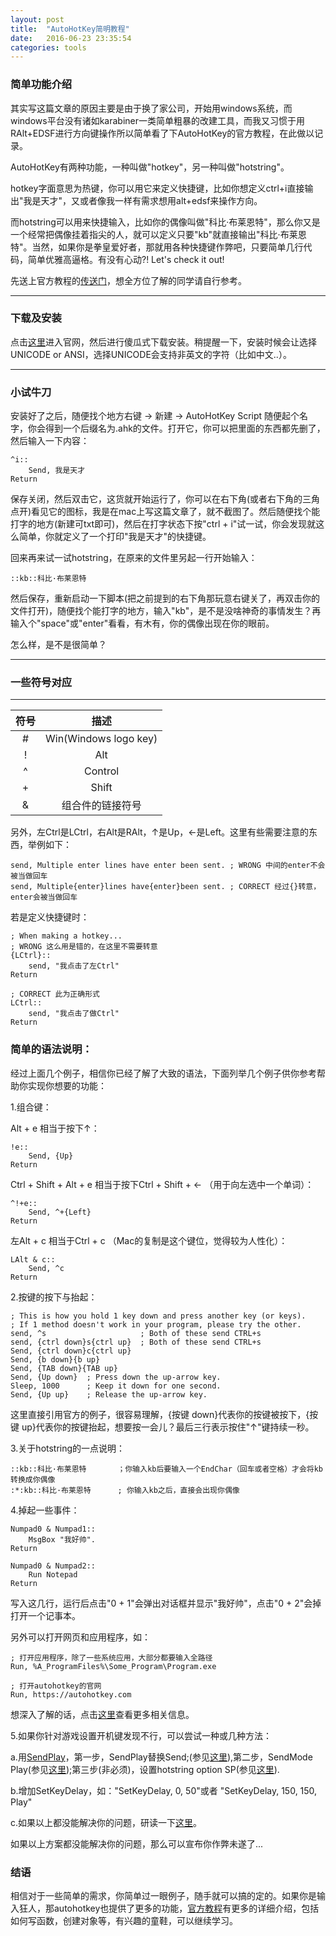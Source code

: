 ```yaml
---
layout: post
title:  "AutoHotKey简明教程"
date:   2016-06-23 23:35:54
categories: tools
---
```


### 简单功能介绍

其实写这篇文章的原因主要是由于换了家公司，开始用windows系统，而windows平台没有诸如karabiner一类简单粗暴的改建工具，而我又习惯于用RAlt+EDSF进行方向键操作所以简单看了下AutoHotKey的官方教程，在此做以记录。

AutoHotKey有两种功能，一种叫做"hotkey"，另一种叫做"hotstring"。

hotkey字面意思为热键，你可以用它来定义快捷键，比如你想定义ctrl+i直接输出"我是天才"，又或者像我一样有需求想用alt+edsf来操作方向。

而hotstring可以用来快捷输入，比如你的偶像叫做"科比·布莱恩特"，那么你又是一个经常把偶像挂着指尖的人，就可以定义只要"kb"就直接输出"科比·布莱恩特"。当然，如果你是拳皇爱好者，那就用各种快捷键作弊吧，只要简单几行代码，简单优雅高逼格。有没有心动?! Let's check it out!

先送上官方教程的[传送门](https://autohotkey.com/docs/Tutorial.htm)，想全方位了解的同学请自行参考。

---
### 下载及安装

点击[这里](https://autohotkey.com)进入官网，然后进行傻瓜式下载安装。稍提醒一下，安装时候会让选择UNICODE or ANSI，选择UNICODE会支持非英文的字符（比如中文..）。

---

### 小试牛刀

安装好了之后，随便找个地方右键 -> 新建 -> AutoHotKey Script 随便起个名字，你会得到一个后缀名为.ahk的文件。打开它，你可以把里面的东西都先删了，然后输入一下内容：

	^i::
		Send, 我是天才
	Return

保存关闭，然后双击它，这货就开始运行了，你可以在右下角(或者右下角的三角点开)看见它的图标，我是在mac上写这篇文章了，就不截图了。然后随便找个能打字的地方(新建可txt即可)，然后在打字状态下按"ctrl + i"试一试，你会发现就这么简单，你就定义了一个打印"我是天才"的快捷键。

回来再来试一试hotstring，在原来的文件里另起一行开始输入：

	::kb::科比·布莱恩特
	
然后保存，重新启动一下脚本(把之前提到的右下角那玩意右键关了，再双击你的文件打开)，随便找个能打字的地方，输入"kb"，是不是没啥神奇的事情发生？再输入个"space"或"enter"看看，有木有，你的偶像出现在你的眼前。

怎么样，是不是很简单？

---

### 一些符号对应

---

|符号|描述|
|:-:|:-:|
|#|Win(Windows logo key)|
|!|Alt|
|^|Control|
|+|Shift|
|&|组合件的链接符号|

另外，左Ctrl是LCtrl，右Alt是RAlt，↑是Up，←是Left。这里有些需要注意的东西，举例如下：

	send, Multiple enter lines have enter been sent. ; WRONG 中间的enter不会被当做回车
	send, Multiple{enter}lines have{enter}been sent. ; CORRECT 经过{}转意，enter会被当做回车
	
若是定义快捷键时：
	
	; When making a hotkey... 
	; WRONG 这么用是错的，在这里不需要转意
	{LCtrl}::
		send, "我点击了左Ctrl"
	Return

	; CORRECT 此为正确形式
	LCtrl::
		send, "我点击了做Ctrl"
	Return


### 简单的语法说明：

经过上面几个例子，相信你已经了解了大致的语法，下面列举几个例子供你参考帮助你实现你想要的功能：

1.组合键：
	
Alt + e 相当于按下↑：

	!e::
		Send, {Up}
	Return
	
Ctrl + Shift + Alt + e 相当于按下Ctrl + Shift + ← （用于向左选中一个单词）：

	^!+e::
		Send, ^+{Left}
	Return
	
左Alt + c 相当于Ctrl + c （Mac的复制是这个键位，觉得较为人性化）：

	LAlt & c::
		Send, ^c
	Return
	
2.按键的按下与抬起：

	; This is how you hold 1 key down and press another key (or keys).
	; If 1 method doesn't work in your program, please try the other.
	send, ^s                     ; Both of these send CTRL+s
	send, {ctrl down}s{ctrl up}  ; Both of these send CTRL+s
	Send, {ctrl down}c{ctrl up}
	Send, {b down}{b up}
	Send, {TAB down}{TAB up}
	Send, {Up down}  ; Press down the up-arrow key.
	Sleep, 1000      ; Keep it down for one second.
	Send, {Up up}    ; Release the up-arrow key.
	
这里直接引用官方的例子，很容易理解，{按键 down}代表你的按键被按下，{按键 up}代表你的按键抬起，想要按一会儿？最后三行表示按住"↑"键持续一秒。

3.关于hotstring的一点说明：

	::kb::科比·布莱恩特		；你输入kb后要输入一个EndChar（回车或者空格）才会将kb转换成你偶像
	:*:kb::科比·布莱恩特		; 你输入kb之后，直接会出现你偶像

4.掉起一些事件：

	Numpad0 & Numpad1::
		MsgBox "我好帅".
	Return

	Numpad0 & Numpad2::
		Run Notepad
	Return

写入这几行，运行后点击"0 + 1"会弹出对话框并显示"我好帅"，点击"0 + 2"会掉打开一个记事本。

另外可以打开网页和应用程序，如：

	; 打开应用程序，除了一些系统应用，大部分都要输入全路径
	Run, %A_ProgramFiles%\Some_Program\Program.exe

	; 打开autohotkey的官网
	Run, https://autohotkey.com
	
想深入了解的话，点击[这里](https://autohotkey.com/docs/commands/Run.htm)查看更多相关信息。

5.如果你针对游戏设置开机键发现不行，可以尝试一种或几种方法：

a.用[SendPlay](https://autohotkey.com/docs/commands/Send.htm#SendPlayDetail)，第一步，SendPlay替换Send;(参见[这里](https://autohotkey.com/docs/commands/Send.htm)),第二步，SendMode Play(参见[这里](https://autohotkey.com/docs/commands/SendMode.htm));第三步(非必须)，设置hotstring option SP(参见[这里](https://autohotkey.com/docs/Hotstrings.htm#SendMode)).

b.增加SetKeyDelay，如："SetKeyDelay, 0, 50"或者 "SetKeyDelay, 150, 150, Play"

c.如果以上都没能解决你的问题，研读一下[这里](https://autohotkey.com/docs/commands/ControlSend.htm)。

如果以上方案都没能解决你的问题，那么可以宣布你作弊未遂了...

### 结语

相信对于一些简单的需求，你简单过一眼例子，随手就可以搞的定的。如果你是输入狂人，那autohotkey也提供了更多的功能，[官方教程](https://autohotkey.com/docs/Tutorial.htm)有更多的详细介绍，包括如何写函数，创建对象等，有兴趣的童鞋，可以继续学习。
